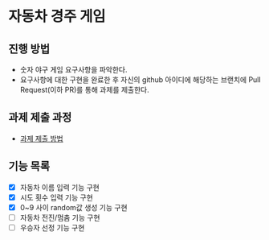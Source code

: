 # 자동차 경주 게임
## 진행 방법
* 숫자 야구 게임 요구사항을 파악한다.
* 요구사항에 대한 구현을 완료한 후 자신의 github 아이디에 해당하는 브랜치에 Pull Request(이하 PR)를 통해 과제를 제출한다.

## 과제 제출 과정
* [과제 제출 방법](https://github.com/next-step/nextstep-docs/tree/master/precourse)

## 기능 목록
* [x] 자동차 이름 입력 기능 구현
* [x] 시도 횟수 입력 기능 구현
* [x] 0~9 사이 random값 생성 기능 구현
* [ ] 자동차 전진/멈춤 기능 구현
* [ ] 우승자 선정 기능 구현
